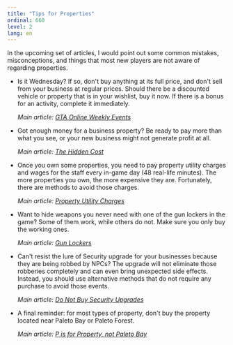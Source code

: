 ```yaml
---
title: "Tips for Properties"
ordinal: 660
level: 2
lang: en
---
```


In the upcoming set of articles, I would point out some common mistakes,
misconceptions, and things that most new players are not aware of regarding
properties.

- Is it Wednesday? If so, don't buy anything at its full price, and don't sell
  from your business at regular prices. Should there be a discounted vehicle or
  property that is in your wishlist, buy it now. If there is a bonus for an
  activity, complete it immediately.

  *Main article: [GTA Online Weekly Events](weekly-events)*

- Got enough money for a business property? Be ready to pay more than what you
  see, or your new business might not generate profit at all.

  *Main article: [The Hidden Cost](the-hidden-cost)*

- Once you own some properties, you need to pay property utility charges and
  wages for the staff every in-game day (48 real-life minutes). The more
  properties you own, the more expensive they are. Fortunately, there are
  methods to avoid those charges.

  *Main article: [Property Utility Charges](property-utility-charges)*

- Want to hide weapons you never need with one of the gun lockers in the game?
  Some of them work, while others do not. Make sure you only buy the working
  ones.

  *Main article: [Gun Lockers](gun-lockers)*

- Can't resist the lure of Security upgrade for your businesses because they
  are being robbed by NPCs? The upgrade will not eliminate those robberies
  completely and can even bring unexpected side effects. Instead, you should
  use alternative methods that do not require any purchase to avoid those
  events.

  *Main article: [Do Not Buy Security Upgrades](security-upgrades)*

- A final reminder: for most types of property, don't buy the property located
  near Paleto Bay or Paleto Forest.

  *Main article: [P is for Property, not Paleto Bay](paleto-bay-properties)*
